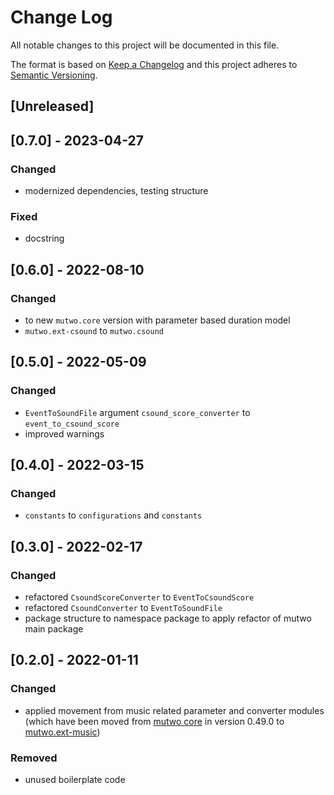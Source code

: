 # Change Log

All notable changes to this project will be documented in this file.

The format is based on [Keep a Changelog](http://keepachangelog.com/)
and this project adheres to [Semantic Versioning](http://semver.org/).

## [Unreleased]

## [0.7.0] - 2023-04-27

### Changed
- modernized dependencies, testing structure

### Fixed
- docstring


## [0.6.0] - 2022-08-10

### Changed
- to new `mutwo.core` version with parameter based duration model
- `mutwo.ext-csound` to `mutwo.csound`


## [0.5.0] - 2022-05-09

### Changed
- `EventToSoundFile` argument `csound_score_converter` to `event_to_csound_score`
- improved warnings


## [0.4.0] - 2022-03-15

### Changed
- `constants` to `configurations` and `constants`


## [0.3.0] - 2022-02-17

### Changed
- refactored `CsoundScoreConverter` to `EventToCsoundScore`
- refactored `CsoundConverter` to `EventToSoundFile`
- package structure to namespace package to apply refactor of mutwo main package


## [0.2.0] - 2022-01-11

### Changed
- applied movement from music related parameter and converter modules (which have been moved from [mutwo core](https://github.com/mutwo-org/mutwo) in version 0.49.0 to [mutwo.ext-music](https://github.com/mutwo-org/mutwo.ext-music))

### Removed
- unused boilerplate code
